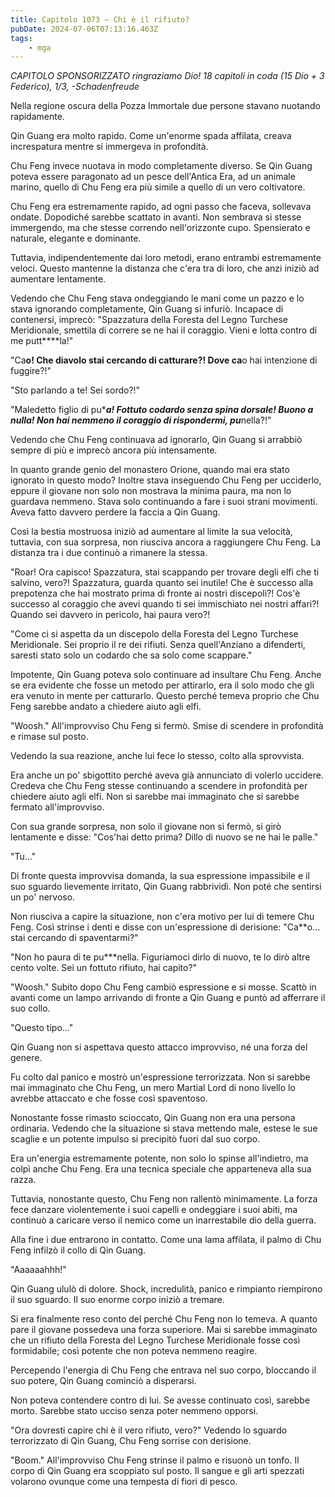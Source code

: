 ```yaml
---
title: Capitolo 1073 – Chi è il rifiuto?
pubDate: 2024-07-06T07:13:16.463Z
tags:
    - mga
---
```



<em>CAPITOLO SPONSORIZZATO ringraziamo Dio!
18 capitoli in coda (15 Dio + 3 Federico), 1/3,
-Schadenfreude</em>


Nella regione oscura della Pozza Immortale due persone stavano nuotando rapidamente.


Qin Guang era molto rapido. Come un'enorme spada affilata, creava increspatura mentre si immergeva in profondità.


Chu Feng invece nuotava in modo completamente diverso. Se Qin Guang poteva essere paragonato ad un pesce dell'Antica Era, ad un animale marino, quello di Chu Feng era più simile a quello di un vero coltivatore.


Chu Feng era estremamente rapido, ad ogni passo che faceva, sollevava ondate. Dopodiché sarebbe scattato in avanti. Non sembrava si stesse immergendo, ma che stesse correndo nell'orizzonte cupo. Spensierato e naturale, elegante e dominante.


Tuttavia, indipendentemente dai loro metodi, erano entrambi estremamente veloci. Questo mantenne la distanza che c'era tra di loro, che anzi iniziò ad aumentare lentamente.


Vedendo che Chu Feng stava ondeggiando le mani come un pazzo e lo stava ignorando completamente, Qin Guang si infuriò. Incapace di contenersi, imprecò: "Spazzatura della Foresta del Legno Turchese Meridionale, smettila di correre se ne hai il coraggio. Vieni e lotta contro di me putt****la!"


"Ca**o! Che diavolo stai cercando di catturare?! Dove ca**o hai intenzione di fuggire?!"


"Sto parlando a te! Sei sordo?!"


"Maledetto figlio di pu****a! Fottuto codardo senza spina dorsale! Buono a nulla! Non hai nemmeno il coraggio di rispondermi, pu***nella?!"


Vedendo che Chu Feng continuava ad ignorarlo, Qin Guang si arrabbiò sempre di più e imprecò ancora più intensamente.


In quanto grande genio del monastero Orione, quando mai era stato ignorato in questo modo? Inoltre stava inseguendo Chu Feng per ucciderlo, eppure il giovane non solo non mostrava la minima paura, ma non lo guardava nemmeno. Stava solo continuando a fare i suoi strani movimenti. Aveva fatto davvero perdere la faccia a Qin Guang.


Così la bestia mostruosa iniziò ad aumentare al limite la sua velocità, tuttavia, con sua sorpresa, non riusciva ancora a raggiungere Chu Feng. La distanza tra i due continuò a rimanere la stessa.


"Roar! Ora capisco! Spazzatura, stai scappando per trovare degli elfi che ti salvino, vero?! Spazzatura, guarda quanto sei inutile! Che è successo alla prepotenza che hai mostrato prima di fronte ai nostri discepoli?! Cos'è successo al coraggio che avevi quando ti sei immischiato nei nostri affari?! Quando sei davvero in pericolo, hai paura vero?!


"Come ci si aspetta da un discepolo della Foresta del Legno Turchese Meridionale. Sei proprio il re dei rifiuti. Senza quell'Anziano a difenderti, saresti stato solo un codardo che sa solo come scappare."


Impotente, Qin Guang poteva solo continuare ad insultare Chu Feng. Anche se era evidente che fosse un metodo per attirarlo, era il solo modo che gli era venuto in mente per catturarlo. Questo perché temeva proprio che Chu Feng sarebbe andato a chiedere aiuto agli elfi.


"Woosh." All'improvviso Chu Feng si fermò. Smise di scendere in profondità e rimase sul posto.


Vedendo la sua reazione, anche lui fece lo stesso, colto alla sprovvista.


Era anche un po' sbigottito perché aveva già annunciato di volerlo uccidere. Credeva che Chu Feng stesse continuando a scendere in profondità per chiedere aiuto agli elfi. Non si sarebbe mai immaginato che si sarebbe fermato all'improvviso.


Con sua grande sorpresa, non solo il giovane non si fermò, si girò lentamente e disse: "Cos'hai detto prima? Dillo di nuovo se ne hai le palle."


"Tu..."


Di fronte questa improvvisa domanda, la sua espressione impassibile e il suo sguardo lievemente irritato, Qin Guang rabbrividì. Non poté che sentirsi un po' nervoso.


Non riusciva a capire la situazione, non c'era motivo per lui di temere Chu Feng. Così strinse i denti e disse con un'espressione di derisione: "Ca**o... stai cercando di spaventarmi?"


"Non ho paura di te pu***nella. Figuriamoci dirlo di nuovo, te lo dirò altre cento volte. Sei un fottuto rifiuto, hai capito?"


"Woosh." Subito dopo Chu Feng cambiò espressione e si mosse. Scattò in avanti come un lampo arrivando di fronte a Qin Guang e puntò ad afferrare il suo collo.


"Questo tipo..."


Qin Guang non si aspettava questo attacco improvviso, né una forza del genere.


Fu colto dal panico e mostrò un'espressione terrorizzata. Non si sarebbe mai immaginato che Chu Feng, un mero Martial Lord di nono livello lo avrebbe attaccato e che fosse così spaventoso.


Nonostante fosse rimasto scioccato, Qin Guang non era una persona ordinaria. Vedendo che la situazione si stava mettendo male, estese le sue scaglie e un potente impulso si precipitò fuori dal suo corpo.


Era un'energia estremamente potente, non solo lo spinse all'indietro, ma colpì anche Chu Feng. Era una tecnica speciale che apparteneva alla sua razza.


Tuttavia, nonostante questo, Chu Feng non rallentò minimamente. La forza fece danzare violentemente i suoi capelli e ondeggiare i suoi abiti, ma continuò a caricare verso il nemico come un inarrestabile dio della guerra.


Alla fine i due entrarono in contatto. Come una lama affilata, il palmo di Chu Feng infilzò il collo di Qin Guang.


"Aaaaaahhh!"


Qin Guang ululò di dolore. Shock, incredulità, panico e rimpianto riempirono il suo sguardo. Il suo enorme corpo iniziò a tremare.


Si era finalmente reso conto del perché Chu Feng non lo temeva. A quanto pare il giovane possedeva una forza superiore. Mai si sarebbe immaginato che un rifiuto della Foresta del Legno Turchese Meridionale fosse così formidabile; così potente che non poteva nemmeno reagire.


Percependo l'energia di Chu Feng che entrava nel suo corpo, bloccando il suo potere, Qin Guang cominciò a disperarsi.


Non poteva contendere contro di lui. Se avesse continuato così, sarebbe morto. Sarebbe stato ucciso senza poter nemmeno opporsi.


"Ora dovresti capire chi è il vero rifiuto, vero?" Vedendo lo sguardo terrorizzato di Qin Guang, Chu Feng sorrise con derisione.


"Boom." All'improvviso Chu Feng strinse il palmo e risuonò un tonfo. Il corpo di Qin Guang era scoppiato sul posto. Il sangue e gli arti spezzati volarono ovunque come una tempesta di fiori di pesco.
                                


                                



